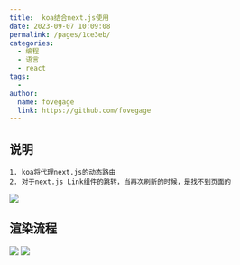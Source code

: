 ```yaml
---
title:  koa结合next.js使用
date: 2023-09-07 10:09:08
permalink: /pages/1ce3eb/
categories:
  - 编程
  - 语言
  - react
tags:
  - 
author: 
  name: fovegage
  link: https://github.com/fovegage
---
```

## 说明

```
1. koa将代理next.js的动态路由
2. 对于next.js Link组件的跳转，当再次刷新的时候，是找不到页面的
```

![](https://obsidian-foveagge.oss-cn-beijing.aliyuncs.com/blog/YJeJoP.png)

## 渲染流程

![](https://obsidian-foveagge.oss-cn-beijing.aliyuncs.com/blog/jVoGOk.png)
![](https://obsidian-foveagge.oss-cn-beijing.aliyuncs.com/blog/QicbhO.png)


